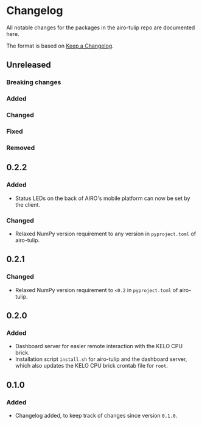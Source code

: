 # Changelog

All notable changes for the packages in the airo-tulip repo are documented here.

The format is based on [Keep a Changelog](https://keepachangelog.com/en/1.0.0/).

## Unreleased

### Breaking changes

### Added

### Changed

### Fixed

### Removed

## 0.2.2

### Added
- Status LEDs on the back of AIRO's mobile platform can now be set by the client.

### Changed
- Relaxed NumPy version requirement to any version in `pyproject.toml` of airo-tulip.

## 0.2.1

### Changed
- Relaxed NumPy version requirement to `<0.2` in `pyproject.toml` of airo-tulip.

## 0.2.0

### Added
- Dashboard server for easier remote interaction with the KELO CPU brick.
- Installation script `install.sh` for airo-tulip and the dashboard server, which also updates the KELO CPU brick crontab file for `root`.

## 0.1.0

### Added
- Changelog added, to keep track of changes since version `0.1.0`.

